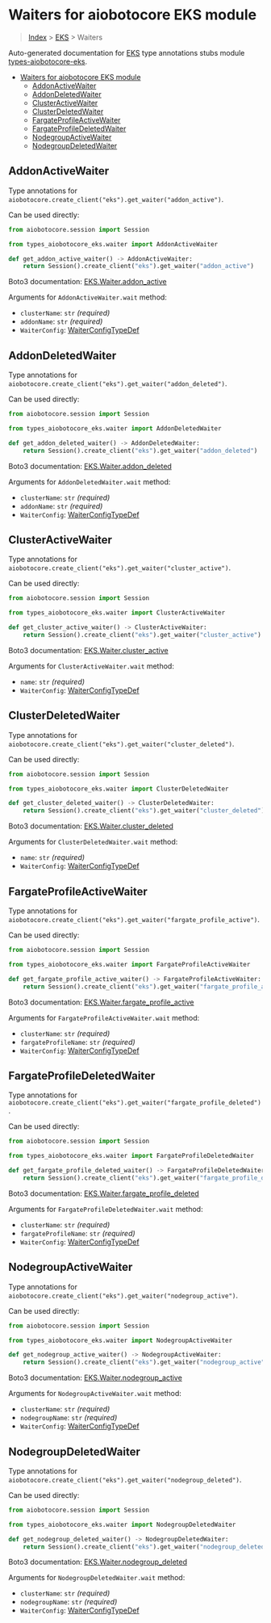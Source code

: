 <a id="waiters-for-aiobotocore-eks-module"></a>

# Waiters for aiobotocore EKS module

> [Index](..) > [EKS](.) > Waiters

Auto-generated documentation for
[EKS](https://boto3.amazonaws.com/v1/documentation/api/latest/reference/services/eks.html#EKS)
type annotations stubs module
[types-aiobotocore-eks](https://pypi.org/project/types-aiobotocore-eks/).

- [Waiters for aiobotocore EKS module](#waiters-for-aiobotocore-eks-module)
  - [AddonActiveWaiter](#addonactivewaiter)
  - [AddonDeletedWaiter](#addondeletedwaiter)
  - [ClusterActiveWaiter](#clusteractivewaiter)
  - [ClusterDeletedWaiter](#clusterdeletedwaiter)
  - [FargateProfileActiveWaiter](#fargateprofileactivewaiter)
  - [FargateProfileDeletedWaiter](#fargateprofiledeletedwaiter)
  - [NodegroupActiveWaiter](#nodegroupactivewaiter)
  - [NodegroupDeletedWaiter](#nodegroupdeletedwaiter)

<a id="addonactivewaiter"></a>

## AddonActiveWaiter

Type annotations for
`aiobotocore.create_client("eks").get_waiter("addon_active")`.

Can be used directly:

```python
from aiobotocore.session import Session

from types_aiobotocore_eks.waiter import AddonActiveWaiter

def get_addon_active_waiter() -> AddonActiveWaiter:
    return Session().create_client("eks").get_waiter("addon_active")
```

Boto3 documentation:
[EKS.Waiter.addon_active](https://boto3.amazonaws.com/v1/documentation/api/latest/reference/services/eks.html#EKS.Waiter.AddonActive)

Arguments for `AddonActiveWaiter.wait` method:

- `clusterName`: `str` *(required)*
- `addonName`: `str` *(required)*
- `WaiterConfig`: [WaiterConfigTypeDef](./type_defs.md#waiterconfigtypedef)

<a id="addondeletedwaiter"></a>

## AddonDeletedWaiter

Type annotations for
`aiobotocore.create_client("eks").get_waiter("addon_deleted")`.

Can be used directly:

```python
from aiobotocore.session import Session

from types_aiobotocore_eks.waiter import AddonDeletedWaiter

def get_addon_deleted_waiter() -> AddonDeletedWaiter:
    return Session().create_client("eks").get_waiter("addon_deleted")
```

Boto3 documentation:
[EKS.Waiter.addon_deleted](https://boto3.amazonaws.com/v1/documentation/api/latest/reference/services/eks.html#EKS.Waiter.AddonDeleted)

Arguments for `AddonDeletedWaiter.wait` method:

- `clusterName`: `str` *(required)*
- `addonName`: `str` *(required)*
- `WaiterConfig`: [WaiterConfigTypeDef](./type_defs.md#waiterconfigtypedef)

<a id="clusteractivewaiter"></a>

## ClusterActiveWaiter

Type annotations for
`aiobotocore.create_client("eks").get_waiter("cluster_active")`.

Can be used directly:

```python
from aiobotocore.session import Session

from types_aiobotocore_eks.waiter import ClusterActiveWaiter

def get_cluster_active_waiter() -> ClusterActiveWaiter:
    return Session().create_client("eks").get_waiter("cluster_active")
```

Boto3 documentation:
[EKS.Waiter.cluster_active](https://boto3.amazonaws.com/v1/documentation/api/latest/reference/services/eks.html#EKS.Waiter.ClusterActive)

Arguments for `ClusterActiveWaiter.wait` method:

- `name`: `str` *(required)*
- `WaiterConfig`: [WaiterConfigTypeDef](./type_defs.md#waiterconfigtypedef)

<a id="clusterdeletedwaiter"></a>

## ClusterDeletedWaiter

Type annotations for
`aiobotocore.create_client("eks").get_waiter("cluster_deleted")`.

Can be used directly:

```python
from aiobotocore.session import Session

from types_aiobotocore_eks.waiter import ClusterDeletedWaiter

def get_cluster_deleted_waiter() -> ClusterDeletedWaiter:
    return Session().create_client("eks").get_waiter("cluster_deleted")
```

Boto3 documentation:
[EKS.Waiter.cluster_deleted](https://boto3.amazonaws.com/v1/documentation/api/latest/reference/services/eks.html#EKS.Waiter.ClusterDeleted)

Arguments for `ClusterDeletedWaiter.wait` method:

- `name`: `str` *(required)*
- `WaiterConfig`: [WaiterConfigTypeDef](./type_defs.md#waiterconfigtypedef)

<a id="fargateprofileactivewaiter"></a>

## FargateProfileActiveWaiter

Type annotations for
`aiobotocore.create_client("eks").get_waiter("fargate_profile_active")`.

Can be used directly:

```python
from aiobotocore.session import Session

from types_aiobotocore_eks.waiter import FargateProfileActiveWaiter

def get_fargate_profile_active_waiter() -> FargateProfileActiveWaiter:
    return Session().create_client("eks").get_waiter("fargate_profile_active")
```

Boto3 documentation:
[EKS.Waiter.fargate_profile_active](https://boto3.amazonaws.com/v1/documentation/api/latest/reference/services/eks.html#EKS.Waiter.FargateProfileActive)

Arguments for `FargateProfileActiveWaiter.wait` method:

- `clusterName`: `str` *(required)*
- `fargateProfileName`: `str` *(required)*
- `WaiterConfig`: [WaiterConfigTypeDef](./type_defs.md#waiterconfigtypedef)

<a id="fargateprofiledeletedwaiter"></a>

## FargateProfileDeletedWaiter

Type annotations for
`aiobotocore.create_client("eks").get_waiter("fargate_profile_deleted")`.

Can be used directly:

```python
from aiobotocore.session import Session

from types_aiobotocore_eks.waiter import FargateProfileDeletedWaiter

def get_fargate_profile_deleted_waiter() -> FargateProfileDeletedWaiter:
    return Session().create_client("eks").get_waiter("fargate_profile_deleted")
```

Boto3 documentation:
[EKS.Waiter.fargate_profile_deleted](https://boto3.amazonaws.com/v1/documentation/api/latest/reference/services/eks.html#EKS.Waiter.FargateProfileDeleted)

Arguments for `FargateProfileDeletedWaiter.wait` method:

- `clusterName`: `str` *(required)*
- `fargateProfileName`: `str` *(required)*
- `WaiterConfig`: [WaiterConfigTypeDef](./type_defs.md#waiterconfigtypedef)

<a id="nodegroupactivewaiter"></a>

## NodegroupActiveWaiter

Type annotations for
`aiobotocore.create_client("eks").get_waiter("nodegroup_active")`.

Can be used directly:

```python
from aiobotocore.session import Session

from types_aiobotocore_eks.waiter import NodegroupActiveWaiter

def get_nodegroup_active_waiter() -> NodegroupActiveWaiter:
    return Session().create_client("eks").get_waiter("nodegroup_active")
```

Boto3 documentation:
[EKS.Waiter.nodegroup_active](https://boto3.amazonaws.com/v1/documentation/api/latest/reference/services/eks.html#EKS.Waiter.NodegroupActive)

Arguments for `NodegroupActiveWaiter.wait` method:

- `clusterName`: `str` *(required)*
- `nodegroupName`: `str` *(required)*
- `WaiterConfig`: [WaiterConfigTypeDef](./type_defs.md#waiterconfigtypedef)

<a id="nodegroupdeletedwaiter"></a>

## NodegroupDeletedWaiter

Type annotations for
`aiobotocore.create_client("eks").get_waiter("nodegroup_deleted")`.

Can be used directly:

```python
from aiobotocore.session import Session

from types_aiobotocore_eks.waiter import NodegroupDeletedWaiter

def get_nodegroup_deleted_waiter() -> NodegroupDeletedWaiter:
    return Session().create_client("eks").get_waiter("nodegroup_deleted")
```

Boto3 documentation:
[EKS.Waiter.nodegroup_deleted](https://boto3.amazonaws.com/v1/documentation/api/latest/reference/services/eks.html#EKS.Waiter.NodegroupDeleted)

Arguments for `NodegroupDeletedWaiter.wait` method:

- `clusterName`: `str` *(required)*
- `nodegroupName`: `str` *(required)*
- `WaiterConfig`: [WaiterConfigTypeDef](./type_defs.md#waiterconfigtypedef)
